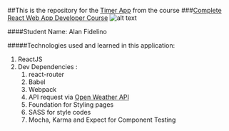 ##This is the repository for the [Timer App](http://udemyreacttimer.herokuapp.com/) from the course
###[Complete React Web App Developer Course](https://www.udemy.com/the-complete-react-web-app-developer-course/)
![alt text](https://encrypted-tbn0.gstatic.com/images?q=tbn:ANd9GcT56_QlEInQ2H21hZrXT4E2x4gIH6iswJaJyPzvN6hTiwIQ3Uvw)

####Student Name: Alan Fidelino

#####Technologies used and learned in this application:
1. ReactJS
2. Dev Dependencies :
    1. react-router
    2. Babel
    3. Webpack
    4. API request via [Open Weather API](openweathermap.org)
    5. Foundation for Styling pages
    6. SASS for style codes
    7. Mocha, Karma and Expect for Component Testing
